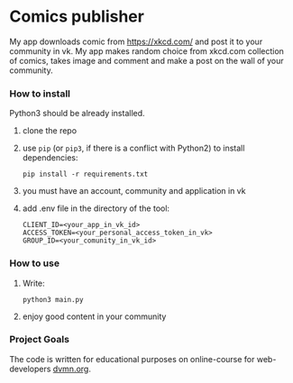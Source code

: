 # Comics publisher

My app downloads comic from https://xkcd.com/ and post it to your community in vk.
My app makes random choice from xkcd.com collection of comics, 
takes image and comment and make a post on the wall of your community. 

### How to install
Python3 should be already installed.

1) clone the repo
2) use `pip` (or `pip3`, if there is a conflict with Python2) to install dependencies:
    ```
    pip install -r requirements.txt
    ```
3) you must have an account, community and application in vk
   
4) add .env file in the directory of the tool:
    ```
    CLIENT_ID=<your_app_in_vk_id>
    ACCESS_TOKEN=<your_personal_access_token_in_vk>
    GROUP_ID=<your_comunity_in_vk_id>
    ```
   
### How to use
1) Write: 
    ```
    python3 main.py 
    ```
2) enjoy good content in your community

### Project Goals

The code is written for educational purposes on online-course for web-developers [dvmn.org](https://dvmn.org/).